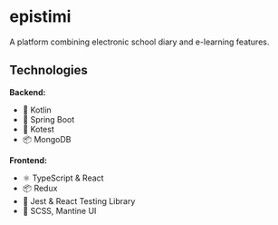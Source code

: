 # epistimi

A platform combining electronic school diary and e-learning features.

## Technologies

**Backend:**

* 🍅 Kotlin
* 🍃 Spring Boot
* 🧪 Kotest
* 📦 MongoDB

**Frontend:**

* ⚛️ TypeScript & React
* 📦 Redux
* 🧪 Jest & React Testing Library
* 🎨 SCSS, Mantine UI
